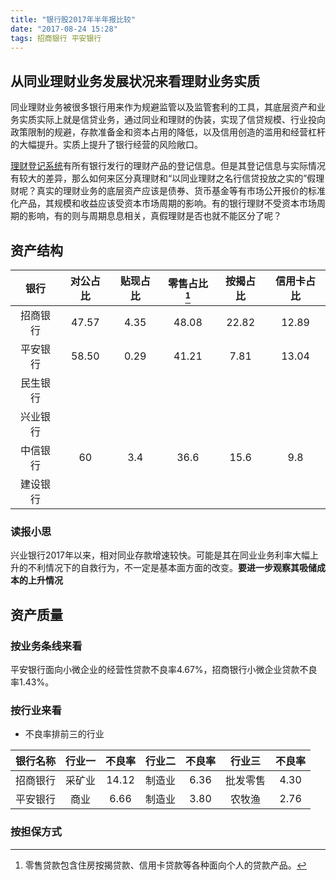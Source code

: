 ```yaml
---
title: "银行股2017年半年报比较"
date: "2017-08-24 15:28"
tags: 招商银行 平安银行
---
```


## 从同业理财业务发展状况来看理财业务实质

同业理财业务被很多银行用来作为规避监管以及监管套利的工具，其底层资产和业务实质实际上就是信贷业务，通过同业和理财的伪装，实现了信贷规模、行业投向政策限制的规避，存款准备金和资本占用的降低，以及信用创造的滥用和经营杠杆的大幅提升。实质上提升了银行经营的风险敞口。

[理财登记系统](http://www.chinawealth.com.cn)有所有银行发行的理财产品的登记信息。但是其登记信息与实际情况有较大的差异，那么如何来区分真理财和“以同业理财之名行信贷投放之实的”假理财呢？真实的理财业务的底层资产应该是债券、货币基金等有市场公开报价的标准化产品，其规模和收益应该受资本市场周期的影响。有的银行理财不受资本市场周期的影响，有的则与周期息息相关，真假理财是否也就不能区分了呢？

## 资产结构

|银行 | 对公占比 | 贴现占比  | 零售占比[^1]  | 按揭占比  | 信用卡占比  |
|:-:|:-:|:-:|:-:|:-:|:-:|
| 招商银行  | 47.57  | 4.35  | 48.08  | 22.82  | 12.89 |
| 平安银行  | 58.50  | 0.29  | 41.21  | 7.81   | 13.04  |
| 民生银行  |   |   |   |   |   |
| 兴业银行  |   |   |   |   |   |
| 中信银行  | 60  | 3.4  | 36.6  | 15.6  | 9.8  |
| 建设银行  |   |   |   |   |   |

[^1]: 零售贷款包含住房按揭贷款、信用卡贷款等各种面向个人的贷款产品。

### 读报小思

兴业银行2017年以来，相对同业存款增速较快。可能是其在同业业务利率大幅上升的不利情况下的自救行为，不一定是基本面方面的改变。**要进一步观察其吸储成本的上升情况**

## 资产质量

### 按业务条线来看

平安银行面向小微企业的经营性贷款不良率4.67%，招商银行小微企业贷款不良率1.43%。

### 按行业来看

- 不良率排前三的行业

| 银行名称  | 行业一  | 不良率  | 行业二  | 不良率  | 行业三  | 不良率 |
|:-:|:-:|:-:|:-:|:-:|:-:|:-:|
| 招商银行  |  采矿业 | 14.12  | 制造业  | 6.36  | 批发零售  | 4.30 |
| 平安银行  | 商业  | 6.66  | 制造业  | 3.80  | 农牧渔  | 2.76 |

### 按担保方式
